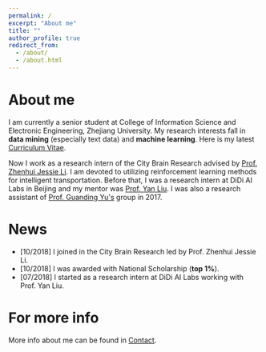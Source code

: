 ```yaml
---
permalink: /
excerpt: "About me"
title: ""
author_profile: true
redirect_from: 
  - /about/
  - /about.html
---
```


About me
======
I am currently a senior student at College of Information Science and Electronic Engineering, Zhejiang University. My research interests fall in **data mining** (especially text data) and **machine learning**. Here is my latest [Curriculum Vitae](/files/CV.pdf).

Now I work as a research intern of the City Brain Research advised by [Prof. Zhenhui Jessie Li](https://faculty.ist.psu.edu/jessieli). I am devoted to utilizing reinforcement learning methods for intelligent transportation. Before that, I was a research intern at DiDi AI Labs in Beijing and my mentor was [Prof. Yan Liu](http://www-bcf.usc.edu/~liu32/). I was also a research assistant of [Prof. Guanding Yu's](https://person.zju.edu.cn/en/yuguanding) group in 2017.

News
======
- [10/2018] I joined in the City Brain Research led by Prof. Zhenhui Jessie Li.
- [10/2018] I was awarded with National Scholarship (**top 1%**).
- [07/2018] I started as a research intern at DiDi AI Labs working with Prof. Yan Liu.

For more info
======
More info about me can be found in [Contact](/contact).
